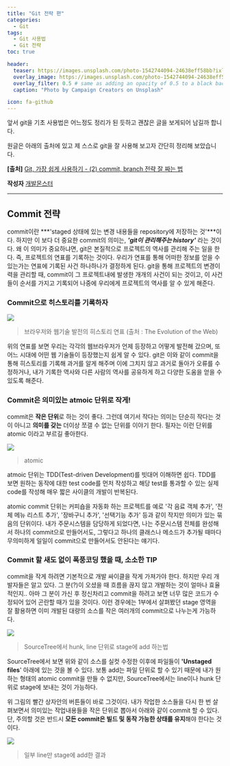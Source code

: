 ```yaml
---
title: "Git 전략 편"
categories: 
  - Git
tags: 
  - Git 사용법
  - Git 전략
toc: true

header:
  teaser: https://images.unsplash.com/photo-1542744094-24638eff58bb?ixlib=rb-1.2.1&ixid=eyJhcHBfaWQiOjEyMDd9&auto=format&fit=crop&w=256&q=40
  overlay_image: https://images.unsplash.com/photo-1542744094-24638eff58bb?ixlib=rb-1.2.1&ixid=eyJhcHBfaWQiOjEyMDd9&auto=format&fit=crop&w=1024&q=80
  overlay_filter: 0.5 # same as adding an opacity of 0.5 to a black background
  caption: "Photo by Campaign Creators on Unsplash"

icon: fa-github
---
```


앞서 git을 기초 사용법은 어느정도 정리가 된 듯하고 괜찮은 글을 보게되어 남길까 합니다.

원글은 아래의 출처에 있고 제 스스로 git을 잘 사용해 보고자 간단히 정리해 보았습니다.

**[출처]**  [Git, 가장 쉽게 사용하기 - (2) commit, branch 전략 잘 짜는 법](http://blog.naver.com/tmondev/220763012361)

**작성자**  [개발몬스터](http://blog.naver.com/tmondev)

---

## Commit 전략

commit이란 ***'staged 상태에 있는 변경 내용들을 repository에 저장하는 것'***이다. 하지만 이 보다 더 중요한 commit의 의미는,  ***'git이 관리해주는 history'*** 라는 것이다. 왜 이 의미가 중요하냐면, git은 본질적으로 프로젝트의 역사를 관리해 주는 일을 한다. 즉, 프로젝트의 연표를 기록하는 것이다. 우리가 연표를 통해 어떠한 정보를 얻을 수 있는가는 연표에 기록된 사건 하나하나가 결정하게 된다. git을 통해 프로젝트의 변경이력을 관리할 때, commit이 그 프로젝트내에 발생한 개개의 사건이 되는 것이고, 이 사건들이 순서를 가지고 기록되어 나중에 우리에게 프로젝트의 역사를 알 수 있게 해준다.
  
### Commit으로 히스토리를 기록하자

[![](http://postfiles1.naver.net/20160716_128/tmondev_1468637382464xhhKA_PNG/%BA%EA%B6%F3%BF%EC%C0%FA%BF%CD_%C0%A5%B1%E2%BC%FA_%B9%DF%C0%FC%C0%C7_%C8%F7%BD%BA%C5%E4%B8%AE_%BF%AC%C7%A5.png?type=w773)](http://blog.naver.com/PostView.nhn?blogId=tmondev&logNo=220763012361#)

> 브라우저와 웹기술 발전의 히스토리 연표 (출처 : The Evolution of the Web)

위의 연표를 보면 우리는 각각의 웹브라우저가 언제 등장하고 어떻게 발전해 갔으며, 또 어느 시대에 어떤 웹 기술들이 등장했는지 쉽게 알 수 있다. git은 이와 같이 commit을 통해 히스토리를 기록해 과거를 알게 해주며 이에 그치지 않고 과거로 돌아가 오류를 수정하거나, 내가 기록한 역사와 다른 사람의 역사를 공유하게 하고 다양한 도움을 얻을 수 있도록 해준다.  

### Commit은 의미있는 atmoic 단위로 작게!

commit은  **작은 단위**로 하는 것이 좋다. 그런데 여기서 작다는 의미는 단순히 작다는 것이 아니고  **의미를 갖는**  더이상 쪼갤 수 없는 단위를 이야기 한다. 필자는 이런 단위를 atomic 이라고 부르길 좋아한다.

[![](http://postfiles7.naver.net/20160716_294/tmondev_1468637398937yypY5_PNG/atomic.png?type=w773)](http://blog.naver.com/PostView.nhn?blogId=tmondev&logNo=220763012361#)

> atomic

atmoic 단위는 TDD(Test-driven Development)를 빗대어 이해하면 쉽다. TDD를 보면 원하는 동작에 대한 test code를 먼저 작성하고 해당 test를 통과할 수 있는 실제 code를 작성해 매우 짧은 사이클의 개발이 반복된다.

atomic commit 단위는 커피숍을 자동화 하는 프로젝트를 예로 '각 음료 객체 추가', '전체 메뉴 리스트 추가', '장바구니 추가', '선택기능 추가' 등과 같이 작지만 의미가 있는 묶음의 단위이다. 내가 주문시스템을 담당하게 되었다면, 나는 주문시스템 전체를 완성해서 하나의 commit으로 만들어서도, 그렇다고 하나의 클래스나 메소드가 추가될 때마다 무의미하게 일일이 commit으로 만들어서도 안된다는 얘기다.
  

### Commit 할 새도 없이 폭풍코딩 했을 때, 소소한 TIP

commit을 작게 하려면 기본적으로 개발 싸이클을 작게 가져가야 한다. 하지만 우리 개발자들은 알고 있다. 그 분(?)이 오셨을 때 흐름을 끊지 않고 개발하는 것이 얼마나 효율적인지.. 아마 그 분이 가신 후 정신차리고 commit을 하려고 보면 너무 많은 코드가 수정되어 있어 곤란할 때가 있을 것이다. 이런 경우에는 1부에서 살펴봤던 stage 영역을 잘 활용하면 이미 개발된 대량의 소스를 작은 여러개의 commit으로 나누는게 가능하다.

[![](http://postfiles16.naver.net/20160716_271/tmondev_1468637416547usrXU_PNG/Sourcetree%BF%A1%BC%AD_hunk_line_%B4%DC%C0%A7%B7%CE_stage%BF%A1_add_%C7%CF%B4%C2%B9%FD.png?type=w773)](http://blog.naver.com/PostView.nhn?blogId=tmondev&logNo=220763012361#)

> SourceTree에서 hunk, line 단위로 stage에 add 하는법

SourceTree에서 보면 위와 같이 소스를 실컷 수정한 이후에 파일들이  **'Unstaged files**' 아래에 있는 것을 볼 수 있다. 보통 add는 파일 단위로 할 수 있기 때문에 내가 원하는 형태의 atomic commit을 만들 수 없지만, SourceTree에서는 line이나 hunk 단위로 stage에 보내는 것이 가능하다.

위 그림의 빨간 상자안의 버튼들이 바로 그것이다. 내가 작업한 소스들을 다시 한 번 살펴보면서 의미있는 작업내용들을 작은 단위로 뽑아서 아래와 같이 commit 할 수 있다. 단, 주의할 것은 반드시  **모든 commit은 빌드 및 동작 가능한 상태를 유지**해야 한다는 것이다.  

[![](http://postfiles4.naver.net/20160716_243/tmondev_1468637424538yXFJ2_PNG/%C0%CF%BA%CE_line%B8%B8_stage%BF%A1_add%C7%D1_%B0%E1%B0%FA.png?type=w773)](http://blog.naver.com/PostView.nhn?blogId=tmondev&logNo=220763012361#)

> 일부 line만 stage에 add한 결과
